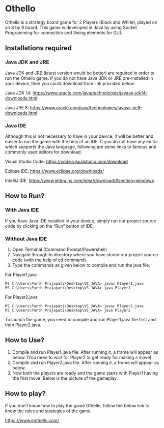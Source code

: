 # Othello
Othello is a strategy board game for 2 Players (Black and White), played on an 8 by 8 board. This game is developed in Java by using Socket Programming for connection and Swing elements for GUI.

## Installations required

### Java JDK and JRE

Java JDK and JRE (latest version would be better) are required in order to run the Othello game. If you do not have Java JDK or JRE pre-installed in your device, then you could download from link provided below:

Java JDK 14: https://www.oracle.com/java/technologies/javase-jdk14-downloads.html

Java JRE 8: https://www.oracle.com/java/technologies/javase-jre8-downloads.html

### Java IDE

Although this is not necessary to have in your device, it will be better and easier to run the game with the help of an IDE. If you do not have any editor which supports the Java language, following are some links to famous and commonly used editors for download.

Visual Studio Code: https://code.visualstudio.com/download

Eclipse IDE: https://www.eclipse.org/downloads/

IntelliJ IDE: https://www.jetbrains.com/idea/download/#section=windows

## How to Run?

### With Java IDE

If you have Java IDE installed in your device, simply run our project source code by clicking on the “Run” button of IDE.

### Without Java IDE

1. Open Terminal (Command Prompt/Powershell)
2. Navigate through to directory where you have stored our project source code (with the help of cd command)
3. Type the commands as given below to compile and run the java file.


For Player1.java 
```
PS C:\Users\Parth Prajapati\Desktop\VS_JAVA> javac Player1.java
PS C:\Users\Parth Prajapati\Desktop\VS_JAVA> java Player1
```
For Player2.java
```
PS C:\Users\Parth Prajapati\Desktop\VS_JAVA> javac Player2.java
PS C:\Users\Parth Prajapati\Desktop\VS_JAVA> java Player2
```

To launch the game, you need to compile and run Player1.java file first and then Player2.java.

## How to Use?

1. Compile and run Player1.java file. After running it, a frame will appear as below. (You need to wait for Player2 to get ready for making a move)
2. Compile and run Player2.java file. After running it, a frame will appear as below.
3. Now both the players are ready and the game starts with Player1 having the first move. Below is the picture of the gameplay.

## How to play?

If you don’t know how to play the game Othello, follow the below link to know the rules and strategies of the game.

https://www.eothello.com/
